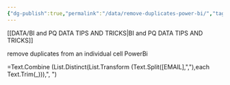 ```yaml
---
{"dg-publish":true,"permalink":"/data/remove-duplicates-power-bi/","tags":["dax","Power_bi","Data"],"noteIcon":"","created":"2023-12-03 10:12","updated":"2024-03-01 19:44"}
---
```


[[DATA/BI and PQ DATA TIPS AND TRICKS\|BI and PQ DATA TIPS AND TRICKS]]

remove duplicates from an individual cell PowerBi


=Text.Combine (List.Distinct(List.Transform (Text.Split([EMAIL],","),each Text.Trim(_))),", ")